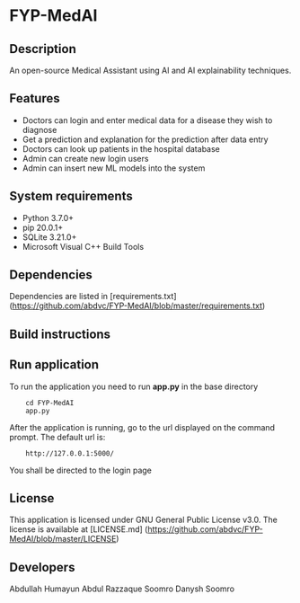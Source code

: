 # FYP-MedAI
## Description
An open-source Medical Assistant using AI and AI explainability techniques.

## Features
* Doctors can login and enter medical data for a disease they wish to diagnose
* Get a prediction and explanation for the prediction after data entry
* Doctors can look up patients in the hospital database
* Admin can create new login users
* Admin can insert new ML models into the system

## System requirements
* Python 3.7.0+
* pip 20.0.1+
* SQLite 3.21.0+
* Microsoft Visual C++ Build Tools

## Dependencies
Dependencies are listed in [requirements.txt] (https://github.com/abdvc/FYP-MedAI/blob/master/requirements.txt)

## Build instructions


## Run application
To run the application you need to run **app.py** in the base directory
  ```
      cd FYP-MedAI
      app.py
  ```

After the application is running, go to the url displayed on the command prompt. The default url is: 
  ```
      http://127.0.0.1:5000/
  ```
You shall be directed to the login page

## License
This application is licensed under GNU General Public License v3.0. The license is available at [LICENSE.md] (https://github.com/abdvc/FYP-MedAI/blob/master/LICENSE)

## Developers
Abdullah Humayun
Abdul Razzaque Soomro
Danysh Soomro
